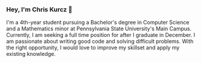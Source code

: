 ### Hey, I'm Chris Kurcz 👋

I'm a 4th-year student pursuing a Bachelor's degree in Computer Science and a Mathematics minor at Pennsylvania State University's Main Campus. Currently, I am seeking a full time position for after I graduate in December. I am passionate about writing good code and solving difficult problems. With the right opportunity, I would love to improve my skillset and apply my existing knowledge.

<!--
**ChristopherKurcz/ChristopherKurcz** is a ✨ _special_ ✨ repository because its `README.md` (this file) appears on your GitHub profile.

Here are some ideas to get you started:

- 🔭 I’m currently working on ...
- 🌱 I’m currently learning ...
- 👯 I’m looking to collaborate on ...
- 🤔 I’m looking for help with ...
- 💬 Ask me about ...
- 📫 How to reach me: ...
- 😄 Pronouns: ...
- ⚡ Fun fact: ...
-->
